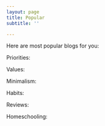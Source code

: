 ```yaml
---
layout: page
title: Popular
subtitle: ''

---
```

Here are most popular blogs for you:

Priorities:

Values:

Minimalism:

Habits:

Reviews:

Homeschooling: